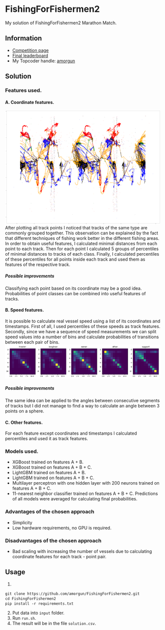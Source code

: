 # FishingForFishermen2
My solution of FishingForFishermen2 Marathon Match.

## Information
- [Competition page](https://community.topcoder.com/longcontest/?module=ViewProblemStatement&rd=16978&pm=14691)
- [Final leaderboard](https://community.topcoder.com/longcontest/stats/?module=ViewOverview&rd=16978)
- My Topcoder handle: [amorgun](https://www.topcoder.com/members/amorgun/)

## Solution
### Features used.
#### A. Coordinate features.  
![Points from different types of tracks](readme_images/world_map_tracks.png)
After plotting all track points I noticed that tracks of the same type are commonly grouped together. This observation can be explained by the fact that different techniques of fishing work better in the different fishing areas. In order to obtain useful features, I calculated minimal distances from each point to each track. Then for each point I calculated 5 groups of percentiles of minimal distances to tracks of each class. Finally, I calculated percentiles of these percentiles for all points inside each track and used them as features of the respective track.
##### Possible improvements  
Classifying each point based on its coordinate may be a good idea. Probabilities of point classes can be combined into useful features of tracks. 

#### B. Speed features.  
It is possible to calculate real vessel speed using a list of its coordinates and timestamps. First of all, I used percentiles of these speeds as track features. Secondly, since we have a sequence of speed measurements we can split speed values into a number of bins and calculate probabilities of transitions between each pair of bins.
![Mean speed transition matrices for different types of tracks](readme_images/transition_matrices.png)

##### Possible improvements  
The same idea can be applied to the angles between consecutive segments of tracks but I did not manage to find a way to calculate an angle between 3 points on a sphere. 

#### C. Other features.  
For each feature except coordinates and timestamps I calculated percentiles and used it as track features.
### Models used.
- XGBoost trained on features A + B.
- XGBoost trained on features A + B + C.
- LightGBM trained on features A + B.
- LightGBM trained on features A + B + C.
- Multilayer perceptron with one hidden layer with 200 neurons trained on features A + B + C.
- 11-nearest neighbor classifier trained on features A + B + C.
Predictions of all models were averaged for calculating final probabilities.
### Advantages of the chosen approach
- Simplicity
- Low hardware requirements, no GPU is required.
### Disadvantages of the chosen approach
- Bad scaling with increasing the number of vessels due to calculating coordinate features for each track - point pair.

## Usage
1.
```
git clone https://github.com/amorgun/FishingForFishermen2.git
cd FishingForFishermen2
pip install -r requirements.txt
```
2. Put data into `input` folder.
3. Run `run.sh`.
4. The result will be in the file `solution.csv`.
